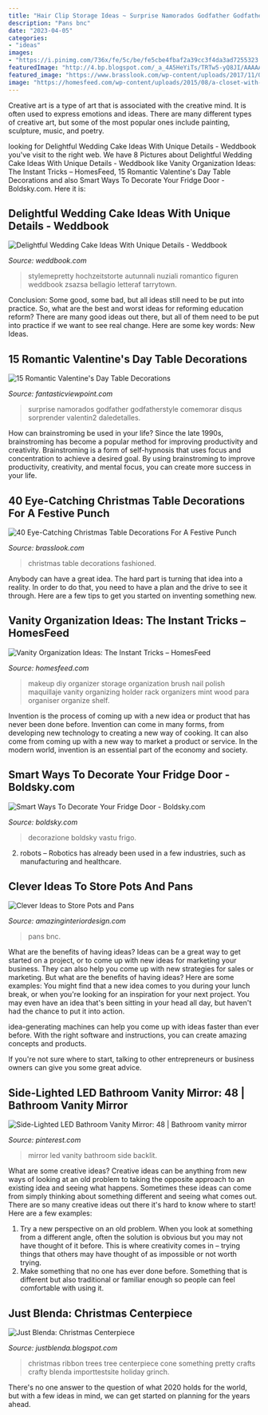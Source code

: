 ```yaml
---
title: "Hair Clip Storage Ideas ~ Surprise Namorados Godfather Godfatherstyle Comemorar Disqus Sorprender Valentin2 Daledetalles"
description: "Pans bnc"
date: "2023-04-05"
categories:
- "ideas"
images:
- "https://i.pinimg.com/736x/fe/5c/be/fe5cbe4fbaf2a39cc3f4da3ad7255323.jpg"
featuredImage: "http://4.bp.blogspot.com/_a_4A5HeYiTs/TRTw5-yQ8JI/AAAAAAAAHMk/QpFkAvA_8O4/s1600/DSC02891.JPG"
featured_image: "https://www.brasslook.com/wp-content/uploads/2017/11/Old-fashioned-Christmas-table-decorations.jpg"
image: "https://homesfeed.com/wp-content/uploads/2015/08/a-closet-with-racks-for-keeping-and-organizing-make-up-series-and-nail-paints-.jpg"
---
```



Creative art is a type of art that is associated with the creative mind. It is often used to express emotions and ideas. There are many different types of creative art, but some of the most popular ones include painting, sculpture, music, and poetry.

	

		
looking for Delightful Wedding Cake Ideas With Unique Details - Weddbook you've visit to the right web. We have 8 Pictures about Delightful Wedding Cake Ideas With Unique Details - Weddbook like Vanity Organization Ideas: The Instant Tricks – HomesFeed, 15 Romantic Valentine&#039;s Day Table Decorations and also Smart Ways To Decorate Your Fridge Door - Boldsky.com. Here it is:
		
    
## Delightful Wedding Cake Ideas With Unique Details - Weddbook

<img loading=lazy src="http://s3.weddbook.com/t1/1/9/7/1976572/delightful-wedding-cake-ideas-with-unique-details.jpg" onerror="this.onerror=null;this.src='https://tse1.mm.bing.net/th?id=OIP.nRalYs2snXPIxY4y_MiPKgHaLH&amp;pid=15.1';" alt="Delightful Wedding Cake Ideas With Unique Details - Weddbook">

_Source: weddbook.com_

>stylemepretty hochzeitstorte autunnali nuziali romantico figuren weddbook zsazsa bellagio letteraf tarrytown. 

	

Conclusion: Some good, some bad, but all ideas still need to be put into practice.
So, what are the best and worst ideas for reforming education reform? There are many good ideas out there, but all of them need to be put into practice if we want to see real change. Here are some key words: New Ideas.

    
## 15 Romantic Valentine&#039;s Day Table Decorations

<img loading=lazy src="http://www.fantasticviewpoint.com/wp-content/uploads/2014/01/best-ideas-for-valentines-day-dinner-at-home-1.jpg" onerror="this.onerror=null;this.src='https://tse4.mm.bing.net/th?id=OIP.Q61L70bvriqbo5mh8OELgAHaJ3&amp;pid=15.1';" alt="15 Romantic Valentine&#039;s Day Table Decorations">

_Source: fantasticviewpoint.com_

>surprise namorados godfather godfatherstyle comemorar disqus sorprender valentin2 daledetalles. 

	

How can brainstroming be used in your life?
Since the late 1990s, brainstroming has become a popular method for improving productivity and creativity. Brainstroming is a form of self-hypnosis that uses focus and concentration to achieve a desired goal. By using brainstroming to improve productivity, creativity, and mental focus, you can create more success in your life.

    
## 40 Eye-Catching Christmas Table Decorations For A Festive Punch

<img loading=lazy src="https://www.brasslook.com/wp-content/uploads/2017/11/Old-fashioned-Christmas-table-decorations.jpg" onerror="this.onerror=null;this.src='https://tse1.mm.bing.net/th?id=OIP.36mVaFcErNeSAo8hRV1C-wHaLO&amp;pid=15.1';" alt="40 Eye-Catching Christmas Table Decorations For A Festive Punch">

_Source: brasslook.com_

>christmas table decorations fashioned. 

	

Anybody can have a great idea. The hard part is turning that idea into a reality. In order to do that, you need to have a plan and the drive to see it through. Here are a few tips to get you started on inventing something new.

    
## Vanity Organization Ideas: The Instant Tricks – HomesFeed

<img loading=lazy src="https://homesfeed.com/wp-content/uploads/2015/08/a-closet-with-racks-for-keeping-and-organizing-make-up-series-and-nail-paints-.jpg" onerror="this.onerror=null;this.src='https://tse3.mm.bing.net/th?id=OIP.90C3ypZUsvMoKmmROYAyQQHaJ3&amp;pid=15.1';" alt="Vanity Organization Ideas: The Instant Tricks – HomesFeed">

_Source: homesfeed.com_

>makeup diy organizer storage organization brush nail polish maquillaje vanity organizing holder rack organizers mint wood para organiser organize shelf. 

	

Invention is the process of coming up with a new idea or product that has never been done before. Invention can come in many forms, from developing new technology to creating a new way of cooking. It can also come from coming up with a new way to market a product or service. In the modern world, invention is an essential part of the economy and society.

    
## Smart Ways To Decorate Your Fridge Door - Boldsky.com

<img loading=lazy src="https://www.boldsky.com/img/2014/07/18-fridge-door.jpg" onerror="this.onerror=null;this.src='https://tse1.mm.bing.net/th?id=OIP.ndvWHXGHdM5GpUFhmQzRPAHaFj&amp;pid=15.1';" alt="Smart Ways To Decorate Your Fridge Door - Boldsky.com">

_Source: boldsky.com_

>decorazione boldsky vastu frigo. 

	

2. robots – Robotics has already been used in a few industries, such as manufacturing and healthcare.

    
## Clever Ideas To Store Pots And Pans

<img loading=lazy src="http://www.amazinginteriordesign.com/wp-content/uploads/2018/02/Clever-Ideas-to-Store-Pots-and-Pans-6.jpg" onerror="this.onerror=null;this.src='https://tse3.mm.bing.net/th?id=OIP.a4IB-luv5zdYHdjcuHbG4QHaLE&amp;pid=15.1';" alt="Clever Ideas to Store Pots and Pans">

_Source: amazinginteriordesign.com_

>pans bnc. 

	

What are the benefits of having ideas?
Ideas can be a great way to get started on a project, or to come up with new ideas for marketing your business. They can also help you come up with new strategies for sales or marketing. But what are the benefits of having ideas? Here are some examples: 
You might find that a new idea comes to you during your lunch break, or when you're looking for an inspiration for your next project. You may even have an idea that's been sitting in your head all day, but haven't had the chance to put it into action. 

idea-generating machines can help you come up with ideas faster than ever before. With the right software and instructions, you can create amazing concepts and products. 

If you're not sure where to start, talking to other entrepreneurs or business owners can give you some great advice.

    
## Side-Lighted LED Bathroom Vanity Mirror: 48 | Bathroom Vanity Mirror

<img loading=lazy src="https://i.pinimg.com/736x/fe/5c/be/fe5cbe4fbaf2a39cc3f4da3ad7255323.jpg" onerror="this.onerror=null;this.src='https://tse1.mm.bing.net/th?id=OIP.kbWsgTUwwfcA6aPXFxHODQHaLH&amp;pid=15.1';" alt="Side-Lighted LED Bathroom Vanity Mirror: 48 | Bathroom vanity mirror">

_Source: pinterest.com_

>mirror led vanity bathroom side backlit. 

	

What are some creative ideas?
Creative ideas can be anything from new ways of looking at an old problem to taking the opposite approach to an existing idea and seeing what happens. Sometimes these ideas can come from simply thinking about something different and seeing what comes out. There are so many creative ideas out there it's hard to know where to start! Here are a few examples: 
1. Try a new perspective on an old problem. When you look at something from a different angle, often the solution is obvious but you may not have thought of it before. This is where creativity comes in – trying things that others may have thought of as impossible or not worth trying. 
2. Make something that no one has ever done before. Something that is different but also traditional or familiar enough so people can feel comfortable with using it.

    
## Just Blenda: Christmas Centerpiece

<img loading=lazy src="http://4.bp.blogspot.com/_a_4A5HeYiTs/TRTw5-yQ8JI/AAAAAAAAHMk/QpFkAvA_8O4/s1600/DSC02891.JPG" onerror="this.onerror=null;this.src='https://tse1.mm.bing.net/th?id=OIP.4Q5t5pnF0FqmCiSPVw0o6gHaJ4&amp;pid=15.1';" alt="Just Blenda: Christmas Centerpiece">

_Source: justblenda.blogspot.com_

>christmas ribbon trees tree centerpiece cone something pretty crafts crafty blenda importtestsite holiday grinch. 

	

There's no one answer to the question of what 2020 holds for the world, but with a few ideas in mind, we can get started on planning for the years ahead. 

